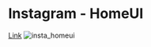 # Instagram - HomeUI
[Link](https://nasty-login.netlify.app/)
![insta_homeui](https://user-images.githubusercontent.com/83149058/143986706-e3b70ba8-aaa4-49db-aa8a-a21bab328b29.PNG)

